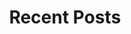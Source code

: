 ---
layout: home
title: "Recent Posts"
tags: [Jekyll, theme, responsive, blog, template]
image:
  feature: dock.jpg
---